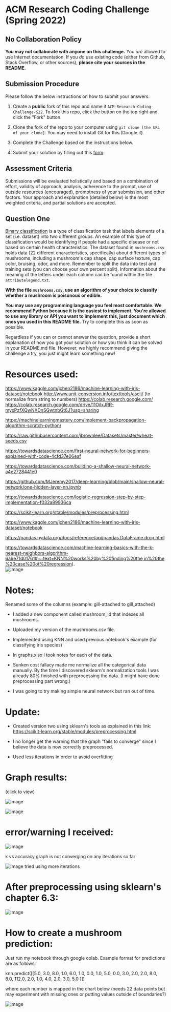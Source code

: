 # ACM Research Coding Challenge (Spring 2022)

## [](https://github.com/ACM-Research/-DRAFT-Coding-Challenge-S22#no-collaboration-policy)No Collaboration Policy

**You may not collaborate with anyone on this challenge.**  You  _are_  allowed to use Internet documentation. If you  _do_  use existing code (either from Github, Stack Overflow, or other sources),  **please cite your sources in the README**.

## [](https://github.com/ACM-Research/-DRAFT-Coding-Challenge-S22#submission-procedure)Submission Procedure

Please follow the below instructions on how to submit your answers.

1.  Create a  **public**  fork of this repo and name it  `ACM-Research-Coding-Challenge-S22`. To fork this repo, click the button on the top right and click the "Fork" button.

2.  Clone the fork of the repo to your computer using  `git clone [the URL of your clone]`. You may need to install Git for this (Google it).

3.  Complete the Challenge based on the instructions below.

4.  Submit your solution by filling out this [form](https://acmutd.typeform.com/to/uTpjeA8G).

## Assessment Criteria 

Submissions will be evaluated holistically and based on a combination of effort, validity of approach, analysis, adherence to the prompt, use of outside resources (encouraged), promptness of your submission, and other factors. Your approach and explanation (detailed below) is the most weighted criteria, and partial solutions are accepted. 

## [](https://github.com/ACM-Research/-DRAFT-Coding-Challenge-S22#question-one)Question One

[Binary classification](https://en.wikipedia.org/wiki/Binary_classification) is a type of classification task that labels elements of a set (i.e. dataset) into two different groups. An example of this type of classification would be identifying if people had a specific disease or not based on certain health characteristics. The dataset found in `mushrooms.csv` holds data (22 different characteristics, specifically) about different types of mushrooms, including a mushroom's cap shape, cap surface texture, cap color, bruising, odor, and more. Remember to split the data into test and training sets (you can choose your own percent split). Information about the meaning of the letters under each column can be found within the file `attributelegend.txt`.

**With the file `mushrooms.csv`, use an algorithm of your choice to classify whether a mushroom is poisonous or edible.**

**You may use any programming language you feel most comfortable. We recommend Python because it is the easiest to implement. You're allowed to use any library or API you want to implement this, just document which ones you used in this README file.** Try to complete this as soon as possible.

Regardless if you can or cannot answer the question, provide a short explanation of how you got your solution or how you think it can be solved in your README.md file. However, we highly recommend giving the challenge a try, you just might learn something new!


# Resources used:
 https://www.kaggle.com/jchen2186/machine-learning-with-iris-dataset/notebook
 http://www.unit-conversion.info/texttools/ascii/ (to normalize from string to numbers)
 https://colab.research.google.com/
 https://colab.research.google.com/drive/11OilxJRR-myxPzfXQwNXDnSGwtnbGt6J?usp=sharing													
													
													
https://machinelearningmastery.com/implement-backpropagation-algorithm-scratch-python/													
													
https://raw.githubusercontent.com/jbrownlee/Datasets/master/wheat-seeds.csv													
													
https://towardsdatascience.com/first-neural-network-for-beginners-explained-with-code-4cfd37e06eaf													
													
https://towardsdatascience.com/building-a-shallow-neural-network-a4e2728441e0													
													
https://github.com/MJeremy2017/deep-learning/blob/main/shallow-neural-network/one-hidden-layer-nn.ipynb													
													
https://towardsdatascience.com/logistic-regression-step-by-step-implementation-f032a89936ca													
													
https://scikit-learn.org/stable/modules/preprocessing.html													
													
https://www.kaggle.com/jchen2186/machine-learning-with-iris-dataset/notebook													
													
https://pandas.pydata.org/docs/reference/api/pandas.DataFrame.drop.html													
													
https://towardsdatascience.com/machine-learning-basics-with-the-k-nearest-neighbors-algorithm-6a6e71d01761#:~:text=KNN%20works%20by%20finding%20the,in%20the%20case%20of%20regression).													
![image](https://user-images.githubusercontent.com/60868589/151781487-3776e1ed-5506-41c8-b1a2-24dc7e552be3.png)


# Notes:
Renamed some of the columns (example: gill-attached to gill_attached)

- I added a new component called mushroom_id that indexes all mushrooms. 

- Uploaded my version of the mushrooms.csv file.

- Implemented using KNN and used previous notebook's example (for classifying iris species)

- In graphs.xlsx I took notes for each of the data. 

- Sunken cost fallacy made me normalize all the categorical data manually. By the time I discovered sklearn's normalization tools I was already 80% finished with preprocessing the data. (I might have done preprocessing part wrong.)

- I was going to try making simple neural network but ran out of time.


# Update:
- Created version two using sklearn's tools as explained in this link: https://scikit-learn.org/stable/modules/preprocessing.html

- I no longer get the warning that the graph "fails to converge" since I believe the data is now correctly preprocessed.

- Used less iterations in order to avoid overfitting


# Graph results:

(click to view)

![image](https://user-images.githubusercontent.com/60868589/151863384-c9191350-de96-496b-800e-a6b217162493.png)

![image](https://user-images.githubusercontent.com/60868589/151863397-e69768fe-233a-42fe-95a8-a5a5508ddda2.png)

# error/warning I received: 
![image](https://user-images.githubusercontent.com/60868589/151863441-c7a5dc14-d4f1-4eaf-a151-1c8034f3fd5e.png)

k vs accuracy graph is not converging on any iterations so far

![image](https://user-images.githubusercontent.com/60868589/151863534-e4f30fc9-54b9-4c11-a690-24688abb424a.png)
tried using more iterations

# After preprocessing using sklearn's chapter 6.3:
![image](https://user-images.githubusercontent.com/60868589/151863620-fcf1882c-ec15-4391-9bca-f784f4df27a1.png)




# How to create a mushroom prediction:

Just run my notebook through google colab. Example format for predictions are as follows:


knn.predict([[5.0,	3.0,	8.0,	1.0,	6.0,	1.0,	0.0,	1.0,	5.0,	0.0,	3.0,	2.0,	2.0,	8.0,	8.0,	112.0,	2.0,	1.0,	4.0,	2.0,	3.0,	5.0	]])


where each number is mapped in the chart below (needs 22 data points but may experiment with missing ones or putting values outside of boundaries?)


													

![image](https://user-images.githubusercontent.com/60868589/151779920-6b5a2489-1d03-4052-9734-1bbdaae25ba7.png)



